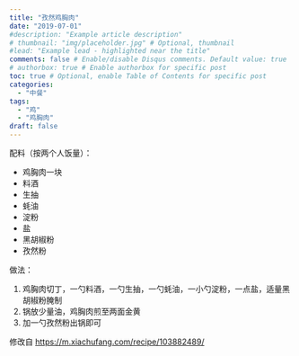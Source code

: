 ```yaml
---
title: "孜然鸡胸肉"
date: "2019-07-01"
#description: "Example article description"
# thumbnail: "img/placeholder.jpg" # Optional, thumbnail
#lead: "Example lead - highlighted near the title"
comments: false # Enable/disable Disqus comments. Default value: true
# authorbox: true # Enable authorbox for specific post
toc: true # Optional, enable Table of Contents for specific post
categories:
  - "中餐"
tags:
  - "鸡"
  - "鸡胸肉"
draft: false
---
```


配料（按两个人饭量）：

* 鸡胸肉一块
* 料酒
* 生抽
* 蚝油
* 淀粉
* 盐
* 黑胡椒粉
* 孜然粉

做法：

1. 鸡胸肉切丁，一勺料酒，一勺生抽，一勺蚝油，一小勺淀粉，一点盐，适量黑胡椒粉腌制
2. 锅放少量油，鸡胸肉煎至两面金黄
3. 加一勺孜然粉出锅即可

修改自 https://m.xiachufang.com/recipe/103882489/